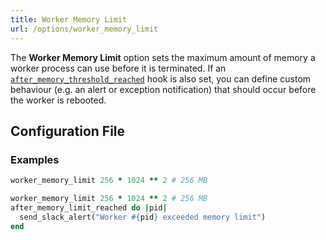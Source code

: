 ```yaml
---
title: Worker Memory Limit
url: /options/worker_memory_limit
---
```


The **Worker Memory Limit** option sets the maximum amount of memory a worker process can use before it is terminated. If an [`after_memory_threshold_reached`](/options/after_memory_limit_reached) hook is also set, you can define custom behaviour (e.g. an alert or exception notification) that should occur before the worker is rebooted.


## Configuration File

### Examples

```ruby {filename="Itsi.rb"}
worker_memory_limit 256 * 1024 ** 2 # 256 MB
```

```ruby {filename="Itsi.rb"}
worker_memory_limit 256 * 1024 ** 2 # 256 MB
after_memory_limit_reached do |pid|
  send_slack_alert("Worker #{pid} exceeded memory limit")
end
```
